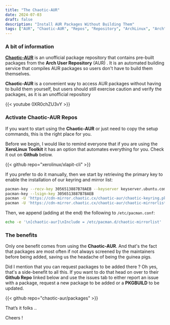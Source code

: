 ```yaml
---
title: "The Chaotic-AUR"
date: 2024-07-03
draft: false
description: "Install AUR Packages Without Building Them"
tags: ["AUR", "Chaotic-AUR", "Repos", "Repository", "ArchLinux", "Arch", "Linux"]
---
```

### A bit of information

[**Chaotic-AUR**](https://aur.chaotic.cx) is an unofficial package repository that contains pre-built packages from the **Arch User Repository** (AUR) . It is an automated building service that compiles AUR packages so users don't have to build them themselves.

**Chaotic-AUR** is a convenient way to access AUR packages without having to build them yourself, but users should still exercise caution and verify the packages, as it is an unofficial repository

{{< youtube 0XR0chZU3vY >}}

### Activate Chaotic-AUR Repos

If you want to start using the **Chaotic-AUR** or just need to copy the setup commands, this is the right place for you.

Before we begin, I would like to remind everyone that if you are using the **XeroLinux Toolkit** it has an option that automates everything for you. Check it out on **Github** below.

{{< github repo="xerolinux/xlapit-cli" >}}

If you prefer to do it manually, then we start by retrieving the primary key to enable the installation of our keyring and mirror list:

```Bash
pacman-key --recv-key 3056513887B78AEB --keyserver keyserver.ubuntu.com
pacman-key --lsign-key 3056513887B78AEB
pacman -U 'https://cdn-mirror.chaotic.cx/chaotic-aur/chaotic-keyring.pkg.tar.zst'
pacman -U 'https://cdn-mirror.chaotic.cx/chaotic-aur/chaotic-mirrorlist.pkg.tar.zst'
```

Then, we append (adding at the end) the following to `/etc/pacman.conf`:

```Bash
echo -e '\n[chaotic-aur]\nInclude = /etc/pacman.d/chaotic-mirrorlist' | sudo tee -a /etc/pacman.conf
```

### The benefits

Only one benefit comes from using the **Chaotic-AUR**. And that's the fact that packages are most often if not always screened by the maintainers before being added, saving us the headache of being the guinea pigs.

Did I mention that you can request packages to be added there ? Oh yes, that's a side-benefit to all this. If you want to do that head on over to their **Github Repo** linked below and use the issues tab to either report an issue with a package, request a new package to be added or a **PKGBUILD** to be updated.

{{< github repo="chaotic-aur/packages" >}}

That’s it folks ..

Cheers !
